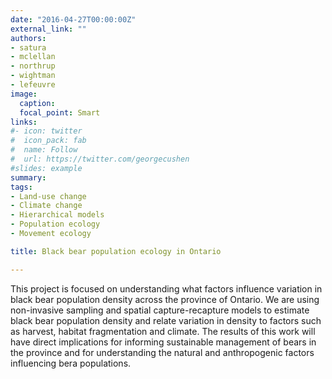 ```yaml
---
date: "2016-04-27T00:00:00Z"
external_link: ""
authors: 
- satura
- mclellan
- northrup
- wightman
- lefeuvre
image:
  caption: 
  focal_point: Smart
links:
#- icon: twitter
#  icon_pack: fab
#  name: Follow
#  url: https://twitter.com/georgecushen
#slides: example
summary: 
tags:
- Land-use change
- Climate change
- Hierarchical models
- Population ecology
- Movement ecology

title: Black bear population ecology in Ontario

---
```



This project is focused on understanding what factors influence variation in black bear population density across the province of Ontario. We are using non-invasive sampling and spatial capture-recapture models to estimate black bear population density and relate variation in density to factors such as harvest, habitat fragmentation and climate. The results of this work will have direct implications for informing sustainable management of bears in the province and for understanding the natural and anthropogenic factors influencing bera populations. 